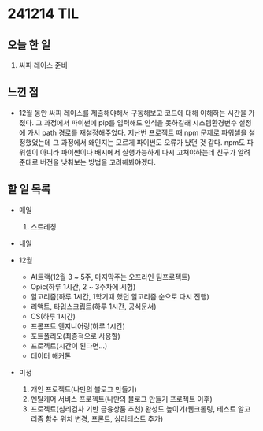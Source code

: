 # 241214 TIL

## 오늘 한 일
1. 싸피 레이스 준비

## 느낀 점
- 12월 동안 싸피 레이스를 제출해야해서 구동해보고 코드에 대해 이해하는 시간을 가졌다. 그 과정에서 파이썬에 pip를 입력해도 인식을 못하길래 시스템환경변수 설정에 가서 path 경로를 재설정해주었다. 지난번 프로젝트 때 npm 문제로 파워셀을 설정했었는데 그 과정에서 왜인지는 모르게 파이썬도 오류가 났던 것 같다. npm도 파워셀이 아니라 파이썬이나 배시에서 실행가능하게 다시 고쳐야하는데 친구가 알려준대로 버전을 낮춰보는 방법을 고려해봐야겠다.

## 할 일 목록
  - 매일
    1. 스트레칭

  - 내일

  - 12월
    - AI트랙(12월 3 ~ 5주, 마지막주는 오프라인 팀프로젝트)
    - Opic(하루 1시간, 2 ~ 3주차에 시험)
    - 알고리즘(하루 1시간, 1학기때 했던 알고리즘 순으로 다시 진행)
    - 리액트, 타입스크립트(하루 1시간, 공식문서)
    - CS(하루 1시간)
    - 프롬프트 엔지니어링(하루 1시간)
    - 포트폴리오(최종적으로 사용할)
    - 프로젝트(시간이 된다면...)
    - 데이터 해커톤

  - 미정
    1. 개인 프로젝트(나만의 블로그 만들기)
    2. 멘탈케어 서비스 프로젝트(나만의 블로그 만들기 프로젝트 이후)
    3. 프로젝트(심리검사 기반 금융상품 추천) 완성도 높이기(웹크롤링, 테스트 알고리즘 함수 위치 변경, 프론트, 심리테스트 추가)